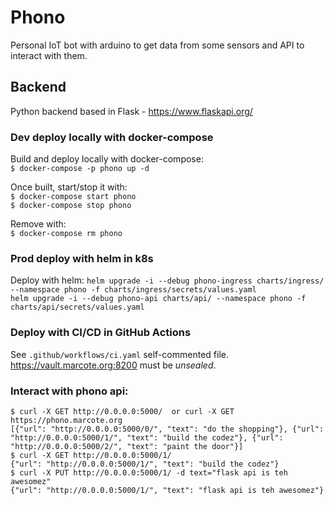 # Phono
Personal IoT bot with arduino to get data from some sensors and API to interact with them.  

## Backend
Python backend based in Flask - https://www.flaskapi.org/  

### Dev deploy locally with docker-compose
Build and deploy locally with docker-compose:  
`$ docker-compose -p phono up -d`

Once built, start/stop it with:  
`$ docker-compose start phono`  
`$ docker-compose stop phono`

Remove with:  
`$ docker-compose rm phono`

### Prod deploy with helm in k8s
Deploy with helm:
`helm upgrade -i --debug phono-ingress charts/ingress/ --namespace phono -f charts/ingress/secrets/values.yaml`  
`helm upgrade -i --debug phono-api charts/api/ --namespace phono -f charts/api/secrets/values.yaml`  

### Deploy with CI/CD in GitHub Actions
See `.github/workflows/ci.yaml` self-commented file.  
https://vault.marcote.org:8200 must be *unsealed*.  

### Interact with phono api:
```
$ curl -X GET http://0.0.0.0:5000/  or curl -X GET https://phono.marcote.org
[{"url": "http://0.0.0.0:5000/0/", "text": "do the shopping"}, {"url": "http://0.0.0.0:5000/1/", "text": "build the codez"}, {"url": "http://0.0.0.0:5000/2/", "text": "paint the door"}]
$ curl -X GET http://0.0.0.0:5000/1/
{"url": "http://0.0.0.0:5000/1/", "text": "build the codez"}
$ curl -X PUT http://0.0.0.0:5000/1/ -d text="flask api is teh awesomez"
{"url": "http://0.0.0.0:5000/1/", "text": "flask api is teh awesomez"}

